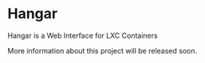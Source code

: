 Hangar
=============

Hangar is a Web Interface for LXC Containers

More information about this project will be released soon.
